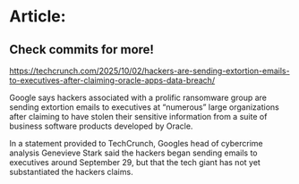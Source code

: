 # Article:

## Check commits for more!
https://techcrunch.com/2025/10/02/hackers-are-sending-extortion-emails-to-executives-after-claiming-oracle-apps-data-breach/

Google says hackers associated with a prolific ransomware group are sending extortion emails to executives at &#8220;numerous&#8221; large organizations after claiming to have stolen their sensitive information from a suite of business software products developed by Oracle.

In a statement provided to TechCrunch, Googles head of cybercrime analysis Genevieve Stark said the hackers began sending emails to executives around September 29, but that the tech giant has not yet substantiated the hackers claims.